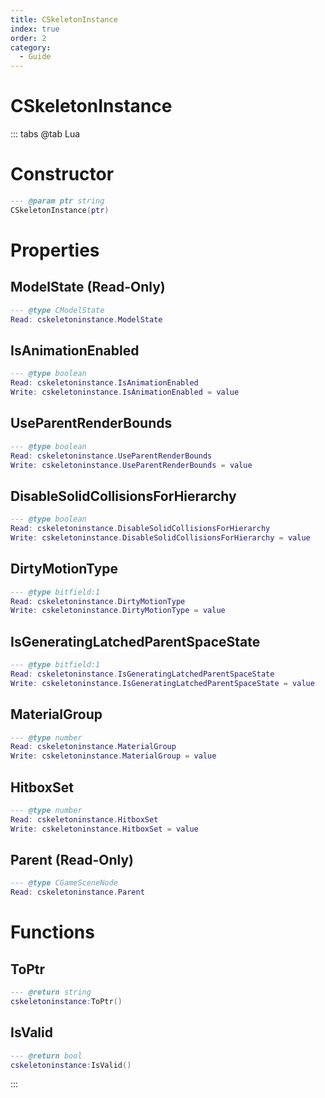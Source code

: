 ```yaml
---
title: CSkeletonInstance
index: true
order: 2
category:
  - Guide
---
```


# CSkeletonInstance

::: tabs
@tab Lua
# Constructor
```lua
--- @param ptr string
CSkeletonInstance(ptr)
```
# Properties
## ModelState (Read-Only)
```lua
--- @type CModelState
Read: cskeletoninstance.ModelState
```
## IsAnimationEnabled 
```lua
--- @type boolean
Read: cskeletoninstance.IsAnimationEnabled
Write: cskeletoninstance.IsAnimationEnabled = value
```
## UseParentRenderBounds 
```lua
--- @type boolean
Read: cskeletoninstance.UseParentRenderBounds
Write: cskeletoninstance.UseParentRenderBounds = value
```
## DisableSolidCollisionsForHierarchy 
```lua
--- @type boolean
Read: cskeletoninstance.DisableSolidCollisionsForHierarchy
Write: cskeletoninstance.DisableSolidCollisionsForHierarchy = value
```
## DirtyMotionType 
```lua
--- @type bitfield:1
Read: cskeletoninstance.DirtyMotionType
Write: cskeletoninstance.DirtyMotionType = value
```
## IsGeneratingLatchedParentSpaceState 
```lua
--- @type bitfield:1
Read: cskeletoninstance.IsGeneratingLatchedParentSpaceState
Write: cskeletoninstance.IsGeneratingLatchedParentSpaceState = value
```
## MaterialGroup 
```lua
--- @type number
Read: cskeletoninstance.MaterialGroup
Write: cskeletoninstance.MaterialGroup = value
```
## HitboxSet 
```lua
--- @type number
Read: cskeletoninstance.HitboxSet
Write: cskeletoninstance.HitboxSet = value
```
## Parent (Read-Only)
```lua
--- @type CGameSceneNode
Read: cskeletoninstance.Parent
```
# Functions
## ToPtr
```lua
--- @return string
cskeletoninstance:ToPtr()
```
## IsValid
```lua
--- @return bool
cskeletoninstance:IsValid()
```

:::